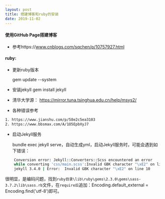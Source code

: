 ```yaml
---
layout: post
title: 搭建博客和ruby的安装
date: 2019-11-02
---
```


#### 使用GitHub Page搭建博客

- 参考https://www.cnblogs.com/sqchen/p/10757927.html

#### ruby:

- 更新ruby版本 

  gem update --system

- 安装jekyll 
  gem install jekyll

- 清华大学源：
  <https://mirror.tuna.tsinghua.edu.cn/help/msys2/>

- 各种错误参考

```bash
1. https://www.jianshu.com/p/58e2c5ea3103
2. https://www.bbsmax.com/A/1O5EpbXyJ7
```

- 启动Jekyll服务 

  bundle exec jekyll serve，自动生成yml，启动Jekyll服务时，可能会遇到如下错误：

```bash
	Conversion error: Jekyll::Converters::Scss encountered an error
  	while converting 'css/main.scss':Invalid GBK character "\xE2" on line 10
	jekyll 3.4.0 | Error:  Invalid GBK character "\xE2" on line 10
```

​	 很明显，是编码问题，找到`ruby目录\lib\ruby\gems\2.3.0\gems\sass-3.7.2\lib\sass.rb`文件，在`require后`追加：Encoding.default_external = Encoding.find('utf-8')即可。